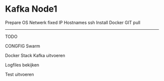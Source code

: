 # Kafka Node1

Prepare OS
Netwerk fixed IP
Hostnames
ssh
Install Docker
GIT pull

-------------------

TODO 

CONGFIG Swarm

Docker Stack Kafka uitvoeren

Logfiles bekijken

Test uitvoeren



